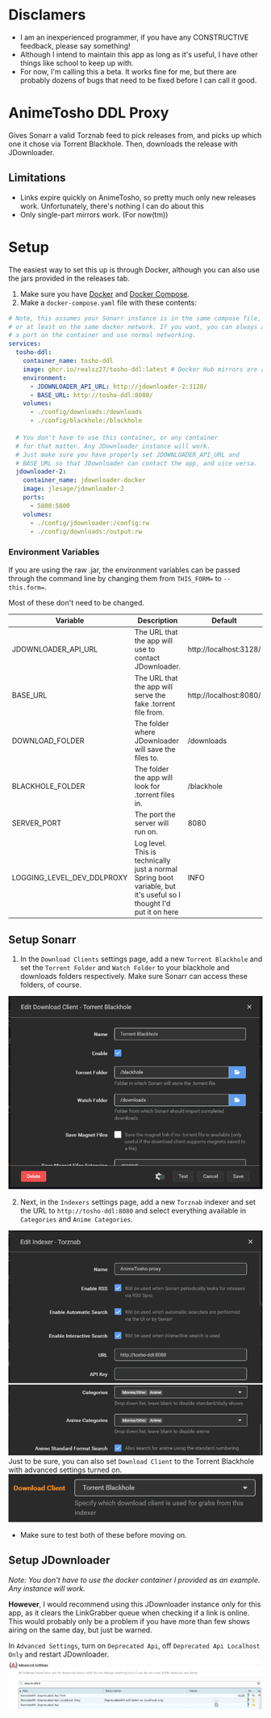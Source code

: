 # Disclamers
- I am an inexperienced programmer, if you have any CONSTRUCTIVE feedback, please say something!
- Although I intend to maintain this app as long as it's useful, I have other things like school to keep up with.
- For now, I'm calling this a beta. It works fine for me, but there are probably dozens of bugs that need to be fixed before I can call it good.

# AnimeTosho DDL Proxy
Gives Sonarr a valid Torznab feed to pick releases from, and picks up which one it chose via Torrent Blackhole. Then, downloads the release with JDownloader.

## Limitations
- Links expire quickly on AnimeTosho, so pretty much only new releases work. Unfortunately, there's nothing I can do about this
- Only single-part mirrors work. (For now(tm))

# Setup
The easiest way to set this up is through Docker, although you can also use the jars provided in the releases tab.

1. Make sure you have [Docker](https://docs.docker.com/engine/install) and [Docker Compose](https://docs.docker.com/compose/install/#scenario-two-install-the-compose-plugin).
2. Make a `docker-compose.yaml` file with these contents:
~~~yaml
# Note, this assumes your Sonarr instance is in the same compose file,
# or at least on the same docker network. If you want, you can always add 8080 as
# a port on the container and use normal networking.
services:
  tosho-ddl:
    container_name: tosho-ddl
    image: ghcr.io/realsz27/tosho-ddl:latest # Docker Hub mirrors are also available at sz27/tosho-ddl
    environment:
      - JDOWNLOADER_API_URL: http://jdownloader-2:3128/
      - BASE_URL: http://tosho-ddl:8080/
    volumes:
      - ./config/downloads:/downloads
      - ./config/blackhole:/blackhole
        
  # You don't have to use this container, or any container
  # for that matter. Any JDownloader instance will work.
  # Just make sure you have properly set JDOWNLOADER_API_URL and
  # BASE_URL so that JDownloader can contact the app, and vice versa.
  jdownloader-2:
    container_name: jdownloader-docker
    image: jlesage/jdownloader-2
    ports:
      - 5800:5800
    volumes:
      - ./config/jdownloader:/config:rw
      - ./config/downloads:/output:rw
~~~
### Environment Variables
If you are using the raw .jar, the environment variables can be passed through the command line by changing them from `THIS_FORM=` to `--this.form=`.

Most of these don't need to be changed.

| Variable                   | Description                                                                                                        | Default                |
|----------------------------|--------------------------------------------------------------------------------------------------------------------|------------------------|
| JDOWNLOADER_API_URL        | The URL that the app will use to contact JDownloader.                                                              | http://localhost:3128/ |
| BASE_URL                   | The URL that the app will serve the fake .torrent file from.                                                       | http://localhost:8080/ |
| DOWNLOAD_FOLDER            | The folder where JDownloader will save the files to.                                                               | /downloads             |
| BLACKHOLE_FOLDER           | The folder the app will look for .torrent files in.                                                                | /blackhole             |
| SERVER_PORT                | The port the server will run on.                                                                                   | 8080                   |
| LOGGING_LEVEL_DEV_DDLPROXY | Log level. This is technically just a normal Spring boot variable, but it's useful so I thought I'd put it on here | INFO                   |

## Setup Sonarr
1. In the `Download Clients` settings page, add a new `Torrent Blackhole` and set the `Torrent Folder` and `Watch Folder` to your blackhole and downloads folders respectively. Make sure Sonarr can access these folders, of course.

![blackhole-img.png](images/blackhole-img.png)

2. Next, in the `Indexers` settings page, add a new `Torznab` indexer and set the URL to `http://tosho-ddl:8080` and select everything available in `Categories` and `Anime Categories`.

![torznab-1.png](images/torznab-1.png)
![torznab-2.png](images/torznab-2.png)
Just to be sure, you can also set `Download Client` to the Torrent Blackhole with advanced settings turned on.
![advanced-download-client.png](images/advanced-download-client.png)
- Make sure to test both of these before moving on.

## Setup JDownloader
*Note: You don't have to use the docker container I provided as an example. Any instance will work.*

**However**, I would recommend using this JDownloader instance only for this app, as it clears the LinkGrabber queue when checking if a link is online. This would probably only be a problem if you have more than few shows airing on the same day, but just be warned.

In `Advanced Settings`, turn on `Deprecated Api`, off `Deprecated Api Localhost Only` and restart JDownloader.
![jdownloader.png](images/jdownloader.png)

